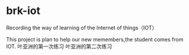 # brk-iot
Recording the way of learning of the Internet of things（IOT）

This project is plan to help our new memembers,the student comes from IOT.
叶亚洲的第一次练习
叶亚洲的第二次练习